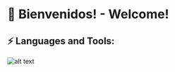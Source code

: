 # 👋 Bienvenidos! - Welcome! 
## ⚡ Languages and Tools:

<!-- ![alt text](https://i.ibb.co/r3k0dYs/banner-skills-f.png)![alt text](https://i.ibb.co/RCV2Qy7/express-js-logo.png)![alt text](https://i.ibb.co/QNjG8CN/sequelize-logo.png)![alt text](https://i.ibb.co/DgJJKz7/Typescript-logo-2020-svg.png)![alt text](https://i.ibb.co/pW7TgyD/1280px-Git-logo-svg.png) -->
![alt text](https://i.postimg.cc/HnfHByY3/banner-skills-github.png)



<!-- 
<a href="https://ibb.co/pW7TgyD"><img src="https://i.ibb.co/pW7TgyD/1280px-Git-logo-svg.png" alt="1280px-Git-logo-svg" border="0"></a> <a href="https://ibb.co/r3k0dYs"><img src="https://i.ibb.co/r3k0dYs/banner-skills-f.png" alt="banner-skills-f" border="0"></a> <a href="https://ibb.co/RCV2Qy7"><img src="https://i.ibb.co/RCV2Qy7/express-js-logo.png" alt="express-js-logo" border="0"></a> <a href="https://ibb.co/QNjG8CN"><img src="https://i.ibb.co/QNjG8CN/sequelize-logo.png" alt="sequelize-logo" border="0"></a> <a href="https://ibb.co/DgJJKz7"><img src="https://i.ibb.co/DgJJKz7/Typescript-logo-2020-svg.png" alt="Typescript-logo-2020-svg" border="0"></a> -->

<!--
**guidoabelleira/guidoabelleira** is a ✨ _special_ ✨ repository because its `README.md` (this file) appears on your GitHub profile.

Here are some ideas to get you started:

- 🔭 I’m currently working on ...
- 🌱 I’m currently learning ...
- 👯 I’m looking to collaborate on ...
- 🤔 I’m looking for help with ...
- 💬 Ask me about ...
- 📫 How to reach me: ...
- 😄 Pronouns: ...
-  Fun fact: ...
-->
